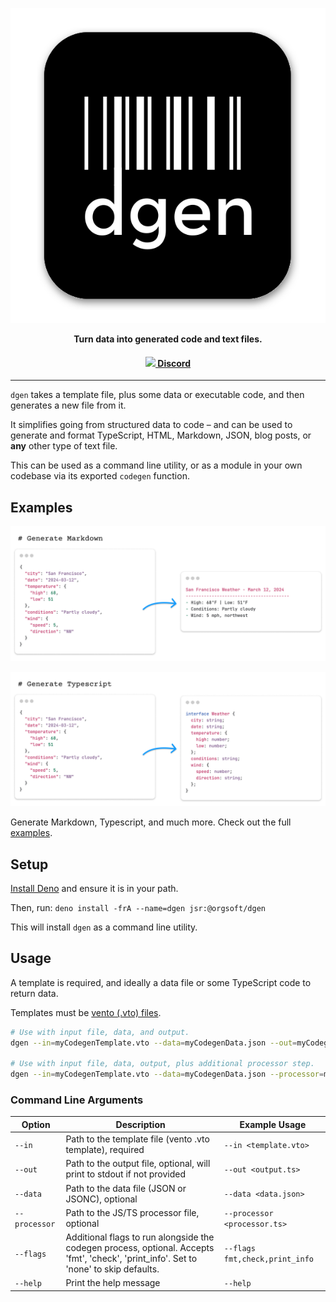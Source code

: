 <p align="center"><a href="https://github.com/orgsoft/dgen">
<img src="/etc/dgen.svg" ></a></p>
<p align="center"><strong>Turn data into generated code and text files.</strong></p>
<h4 align="center"><strong><a href="https://orgsoft.org/discord"><img src="https://github.com/mattvr/ShellGPT/assets/4052466/9ba871c8-451c-4178-9035-645142b617d9" /> Discord </a></strong></h4>

---

`dgen` takes a template file, plus some data or executable code, and then generates a new file from it.

It simplifies going from structured data to code – and can be used to generate and format TypeScript, HTML, Markdown, JSON, blog posts, or **any** other type of text file.

This can be used as a command line utility, or as a module in your own codebase
via its exported `codegen` function.

## Examples

<p align="center"><img src="/etc/md.png" ></p>
<p align="center"><img src="/etc/ts.png" ></p>

Generate Markdown, Typescript, and much more. Check out the full [examples](examples/).

## Setup

[Install Deno](https://docs.deno.com/runtime/manual) and ensure it is in your
path.

Then, run: `deno install -frA --name=dgen jsr:@orgsoft/dgen`

This will install `dgen` as a command line utility.

## Usage

A template is required, and ideally a data file or some TypeScript code to
return data.

Templates must be [vento (.vto) files](https://github.com/oscarotero/vento).


```sh
# Use with input file, data, and output.
dgen --in=myCodegenTemplate.vto --data=myCodegenData.json --out=myCodegenFile.ts

# Use with input file, data, output, plus additional processor step.
dgen --in=myCodegenTemplate.vto --data=myCodegenData.json --processor=myTransformationStep.ts --out=myCodegenFile.ts
```

### Command Line Arguments

| Option        | Description                                                                                                                            | Example Usage                  |
| ------------- | -------------------------------------------------------------------------------------------------------------------------------------- | ------------------------------ |
| `--in`        | Path to the template file (vento .vto template), required                                                                              | `--in <template.vto>`          |
| `--out`       | Path to the output file, optional, will print to stdout if not provided                                                                | `--out <output.ts>`            |
| `--data`      | Path to the data file (JSON or JSONC), optional                                                                                        | `--data <data.json>`           |
| `--processor` | Path to the JS/TS processor file, optional                                                                                             | `--processor <processor.ts>`   |
| `--flags`     | Additional flags to run alongside the codegen process, optional. Accepts 'fmt', 'check', 'print_info'. Set to 'none' to skip defaults. | `--flags fmt,check,print_info` |
| `--help`      | Print the help message                                                                                                                 | `--help`                       |
